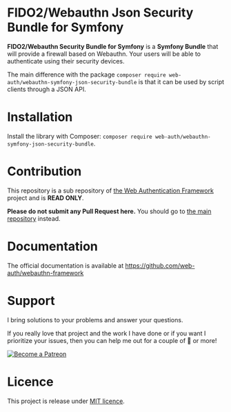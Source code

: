 FIDO2/Webauthn Json Security Bundle for Symfony
===============================================

**FIDO2/Webauthn Security Bundle for Symfony** is a **Symfony Bundle** that will provide a firewall based on Webauthn.
Your users will be able to authenticate using their security devices.

The main difference with the package `composer require web-auth/webauthn-symfony-json-security-bundle` is that it can be used by script clients
through a JSON API.

# Installation

Install the library with Composer: `composer require web-auth/webauthn-symfony-json-security-bundle`.

# Contribution

This repository is a sub repository of [the Web Authentication Framework](https://github.com/web-auth/webauthn-framework) project and is **READ ONLY**.

**Please do not submit any Pull Request here.**
You should go to [the main repository](https://github.com/web-auth/webauthn-framework) instead.

# Documentation

The official documentation is available at https://github.com/web-auth/webauthn-framework 

# Support

I bring solutions to your problems and answer your questions.

If you really love that project and the work I have done or if you want I prioritize your issues, then you can help me out for a couple of :beers: or more!

[![Become a Patreon](https://c5.patreon.com/external/logo/become_a_patron_button.png)](https://www.patreon.com/FlorentMorselli)

# Licence

This project is release under [MIT licence](LICENSE).
